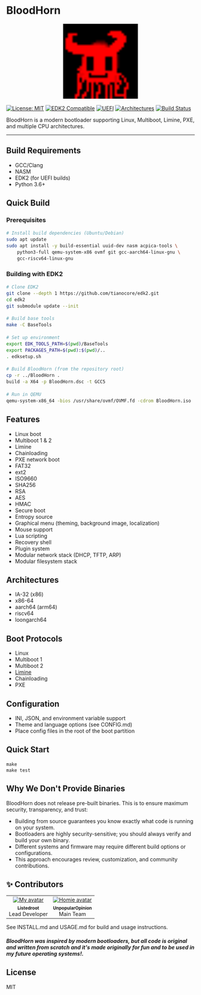 # BloodHorn
<p align="center">
  <img src="Zeak.png" alt="Project Logo" width="200">
</p>

[![License: MIT](https://img.shields.io/badge/License-MIT-yellow.svg)](https://opensource.org/licenses/MIT)
[![EDK2 Compatible](https://img.shields.io/badge/EDK2-Compatible-blue)](https://github.com/tianocore/tianocore.github.io/)
[![UEFI](https://img.shields.io/badge/UEFI-Secure%20Boot-0078D7)](https://uefi.org/)
[![Architectures](https://img.shields.io/badge/Arch-x86__64%20%7C%20ARM64%20%7C%20RISC--V-0078D7)](https://en.wikipedia.org/wiki/Unified_Extensible_Firmware_Interface)
[![Build Status](https://github.com/Listedroot/BloodHorn/actions/workflows/build.yml/badge.svg?branch=main)](https://github.com/Listedroot/BloodHorn/actions)

BloodHorn is a modern bootloader supporting Linux, Multiboot, Limine, PXE, and multiple CPU architectures.

---
## Build Requirements
- GCC/Clang
- NASM
- EDK2 (for UEFI builds)
- Python 3.6+

## Quick Build

### Prerequisites
```bash
# Install build dependencies (Ubuntu/Debian)
sudo apt update
sudo apt install -y build-essential uuid-dev nasm acpica-tools \
    python3-full qemu-system-x86 ovmf git gcc-aarch64-linux-gnu \
    gcc-riscv64-linux-gnu
```

### Building with EDK2
```bash
# Clone EDK2
git clone --depth 1 https://github.com/tianocore/edk2.git
cd edk2
git submodule update --init

# Build base tools
make -C BaseTools

# Set up environment
export EDK_TOOLS_PATH=$(pwd)/BaseTools
export PACKAGES_PATH=$(pwd):$(pwd)/..
. edksetup.sh

# Build BloodHorn (from the repository root)
cp -r ../BloodHorn .
build -a X64 -p BloodHorn.dsc -t GCC5

# Run in QEMU
qemu-system-x86_64 -bios /usr/share/ovmf/OVMF.fd -cdrom BloodHorn.iso
```

## Features
- Linux boot
- Multiboot 1 & 2
- Limine
- Chainloading
- PXE network boot
- FAT32
- ext2
- ISO9660
- SHA256
- RSA
- AES
- HMAC
- Secure boot
- Entropy source
- Graphical menu (theming, background image, localization)
- Mouse support
- Lua scripting
- Recovery shell
- Plugin system
- Modular network stack (DHCP, TFTP, ARP)
- Modular filesystem stack

## Architectures
- IA-32 (x86)
- x86-64
- aarch64 (arm64)
- riscv64
- loongarch64

## Boot Protocols
- Linux
- Multiboot 1
- Multiboot 2
- [Limine](https://github.com/limine-bootloader/limine-protocol/blob/trunk/PROTOCOL.md)
- Chainloading
- PXE

## Configuration
- INI, JSON, and environment variable support
- Theme and language options (see CONFIG.md)
- Place config files in the root of the boot partition

## Quick Start
```
make
make test
```

## Why We Don't Provide Binaries
BloodHorn does not release pre-built binaries. This is to ensure maximum security, transparency, and trust:
- Building from source guarantees you know exactly what code is running on your system.
- Bootloaders are highly security-sensitive; you should always verify and build your own binary.
- Different systems and firmware may require different build options or configurations.
- This approach encourages review, customization, and community contributions.

## ✨ Contributors

<table>
  <tr>
    <td align="center">
      <a href="https://github.com/Listedroot">
        <img src="https://avatars.githubusercontent.com/Listedroot" width="120px;" alt="My avatar"/>
        <br />
        <sub><b>Listedroot</b></sub>
      </a>
      <br />
      Lead Developer 
    </td>
    <td align="center">
      <a href="https://github.com/unpopularopinionn">
        <img src="https://avatars.githubusercontent.com/unpopularopinionn" width="120px;" alt="Homie avatar"/>
        <br />
        <sub><b>UnpopularOpinion</b></sub>
      </a>
      <br />
      Main Team
    </td>
  </tr>
</table>

See INSTALL.md and USAGE.md for build and usage instructions.

#### *BloodHorn was inspired by modern bootloaders, but all code is original and written from scratch and it's made originally for fun and to be used in my future operating systems!.*
## License
MIT

